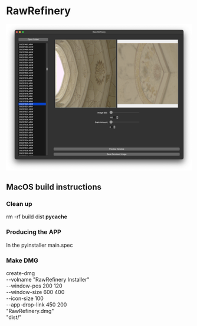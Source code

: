 # RawRefinery
![RawRefinery main window](https://github.com/rymuelle/RawRefinery/blob/main/examples/RawRefinery.png)



## MacOS build instructions


### Clean up

rm -rf build dist __pycache__ 

### Producing the APP

In the 
pyinstaller main.spec


### Make DMG
create-dmg \
  --volname "RawRefinery Installer" \
  --window-pos 200 120 \
  --window-size 600 400 \
  --icon-size 100 \
  --app-drop-link 450 200 \
  "RawRefinery.dmg" \
  "dist/"